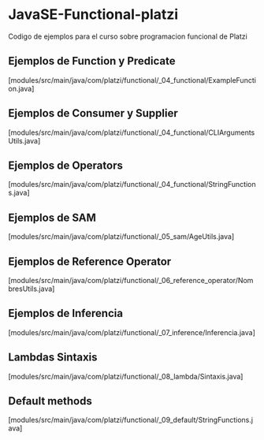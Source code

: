 # JavaSE-Functional-platzi
Codigo de ejemplos para el curso sobre programacion funcional de Platzi

## Ejemplos de Function y Predicate

[modules/src/main/java/com/platzi/functional/_04_functional/ExampleFunction.java]

## Ejemplos de Consumer y Supplier

[modules/src/main/java/com/platzi/functional/_04_functional/CLIArgumentsUtils.java]

## Ejemplos de Operators

[modules/src/main/java/com/platzi/functional/_04_functional/StringFunctions.java]


## Ejemplos de SAM

[modules/src/main/java/com/platzi/functional/_05_sam/AgeUtils.java]

## Ejemplos de Reference Operator

[modules/src/main/java/com/platzi/functional/_06_reference_operator/NombresUtils.java]

## Ejemplos de Inferencia

[modules/src/main/java/com/platzi/functional/_07_inference/Inferencia.java]

## Lambdas Sintaxis

[modules/src/main/java/com/platzi/functional/_08_lambda/Sintaxis.java]

## Default methods

[modules/src/main/java/com/platzi/functional/_09_default/StringFunctions.java]

